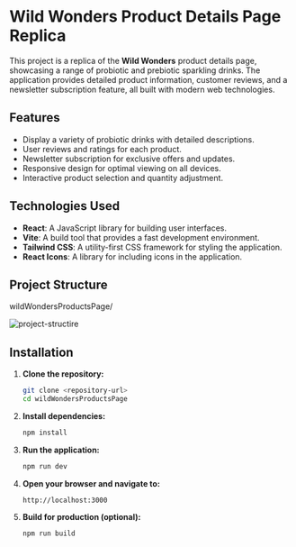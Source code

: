 # Wild Wonders Product Details Page Replica

This project is a replica of the **Wild Wonders** product details page, showcasing a range of probiotic and prebiotic sparkling drinks. The application provides detailed product information, customer reviews, and a newsletter subscription feature, all built with modern web technologies.

## Features

- Display a variety of probiotic drinks with detailed descriptions.
- User reviews and ratings for each product.
- Newsletter subscription for exclusive offers and updates.
- Responsive design for optimal viewing on all devices.
- Interactive product selection and quantity adjustment.

## Technologies Used

- **React**: A JavaScript library for building user interfaces.
- **Vite**: A build tool that provides a fast development environment.
- **Tailwind CSS**: A utility-first CSS framework for styling the application.
- **React Icons**: A library for including icons in the application.

## Project Structure
wildWondersProductsPage/

![project-structire](https://github.com/user-attachments/assets/c7202003-8025-48fd-8099-1ecbbc4d8a5b)



## Installation
1. **Clone the repository:**
   ```bash
   git clone <repository-url>
   cd wildWondersProductsPage
   ```

2. **Install dependencies:**
   ```bash
   npm install
   ```

3. **Run the application:**
   ```bash
   npm run dev
   ```

4. **Open your browser and navigate to:**
   ```
   http://localhost:3000
   ```

5. **Build for production (optional):**
   ```bash
   npm run build
   ```


